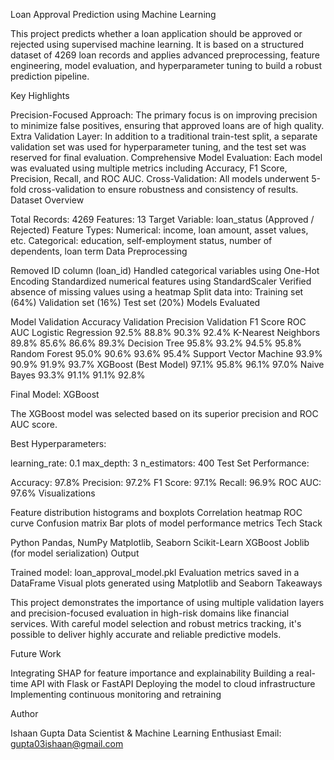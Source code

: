 Loan Approval Prediction using Machine Learning

This project predicts whether a loan application should be approved or rejected using supervised machine learning. It is based on a structured dataset of 4269 loan records and applies advanced preprocessing, feature engineering, model evaluation, and hyperparameter tuning to build a robust prediction pipeline.

Key Highlights

Precision-Focused Approach: The primary focus is on improving precision to minimize false positives, ensuring that approved loans are of high quality.
Extra Validation Layer: In addition to a traditional train-test split, a separate validation set was used for hyperparameter tuning, and the test set was reserved for final evaluation.
Comprehensive Model Evaluation: Each model was evaluated using multiple metrics including Accuracy, F1 Score, Precision, Recall, and ROC AUC.
Cross-Validation: All models underwent 5-fold cross-validation to ensure robustness and consistency of results.
Dataset Overview

Total Records: 4269
Features: 13
Target Variable: loan_status (Approved / Rejected)
Feature Types:
Numerical: income, loan amount, asset values, etc.
Categorical: education, self-employment status, number of dependents, loan term
Data Preprocessing

Removed ID column (loan_id)
Handled categorical variables using One-Hot Encoding
Standardized numerical features using StandardScaler
Verified absence of missing values using a heatmap
Split data into:
Training set (64%)
Validation set (16%)
Test set (20%)
Models Evaluated

Model	Validation Accuracy	Validation Precision	Validation F1 Score	ROC AUC
Logistic Regression	92.5%	88.8%	90.3%	92.4%
K-Nearest Neighbors	89.8%	85.6%	86.6%	89.3%
Decision Tree	95.8%	93.2%	94.5%	95.8%
Random Forest	95.0%	90.6%	93.6%	95.4%
Support Vector Machine	93.9%	90.9%	91.9%	93.7%
XGBoost (Best Model)	97.1%	95.8%	96.1%	97.0%
Naive Bayes	93.3%	91.1%	91.1%	92.8%

Final Model: XGBoost

The XGBoost model was selected based on its superior precision and ROC AUC score.

Best Hyperparameters:

learning_rate: 0.1
max_depth: 3
n_estimators: 400
Test Set Performance:

Accuracy: 97.8%
Precision: 97.2%
F1 Score: 97.1%
Recall: 96.9%
ROC AUC: 97.6%
Visualizations

Feature distribution histograms and boxplots
Correlation heatmap
ROC curve
Confusion matrix
Bar plots of model performance metrics
Tech Stack

Python
Pandas, NumPy
Matplotlib, Seaborn
Scikit-Learn
XGBoost
Joblib (for model serialization)
Output

Trained model: loan_approval_model.pkl
Evaluation metrics saved in a DataFrame
Visual plots generated using Matplotlib and Seaborn
Takeaways

This project demonstrates the importance of using multiple validation layers and precision-focused evaluation in high-risk domains like financial services. With careful model selection and robust metrics tracking, it's possible to deliver highly accurate and reliable predictive models.

Future Work

Integrating SHAP for feature importance and explainability
Building a real-time API with Flask or FastAPI
Deploying the model to cloud infrastructure
Implementing continuous monitoring and retraining

Author

Ishaan Gupta
Data Scientist & Machine Learning Enthusiast
Email: gupta03ishaan@gmail.com
